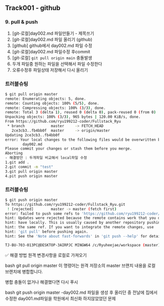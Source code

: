 ## Track001 -  github

### 9. pull & push 
1. [git-로컬]day002.md 파일만들기 - 제목쓰기
2. [git-로컬]day002.md 파일 올리기 (github)
3. [github] github에서 day002.md 파일 수정
4. [git-로컬]day002.md 파일수정 후commit
5. [git-로컬] `git pull origin main` 충돌발생
6. 두개 파일중 원하는 파일을 선택해서 파일 수정한다
7. 오류수정후 파일상태 저장해서 다시 올리기

### 트러블슈팅

```bash
$ git pull origin master
remote: Enumerating objects: 5, done.
remote: Counting objects: 100% (5/5), done.
remote: Compressing objects: 100% (3/3), done.
remote: Total 3 (delta 1), reused 0 (delta 0), pack-reused 0 (from 0)
Unpacking objects: 100% (3/3), 965 bytes | 120.00 KiB/s, done.
From https://github.com/ryu199212-coder/Fullstack_Ryu
 * branch            master     -> FETCH_HEAD
   2ce3cb3..fb4bb0f  master     -> origin/master
Updating 2ce3cb3..fb4bb0f
error: Your local changes to the following files would be overwritten by merge:
        day002.md
Please commit your changes or stash them before you merge.
Aborting
- 해결방안 : 두개파일 비교해서 local파일 수정
1.git add .
2.git commit -m "test"
3.git pull origin master
4.pit push origin master
```

### 트러블슈팅

```bash
$ git push origin master
To https://github.com/ryu199212-coder/Fullstack_Ryu.git
 ! [rejected]        master -> master (fetch first)
error: failed to push some refs to 'https://github.com/ryu199212-coder/Fullstack_Ryu.git'
hint: Updates were rejected because the remote contains work that you do not
hint: have locally. This is usually caused by another repository pushing to
hint: the same ref. If you want to integrate the remote changes, use
hint: 'git pull' before pushing again.
hint: See the 'Note about fast-forwards' in 'git push --help' for details.

TJ-BU-703-013PC@DESKTOP-3AIRPJC MINGW64 /c/Ryuheejae/workspace (master)
```
✅ 해결 방법
원격 변경사항을 로컬로 가져오기

bash
git pull origin master
이 명령어는 원격 저장소의 master 브랜치 내용을 로컬 브랜치에 병합합니다.

병합 충돌이 없거나 해결했다면 다시 푸시

bash
git push origin master
-day002.md 파일을 생성 후 올리던 중 전날에 집에서 수정한 day001.md파일을 학원에서 최신화 하지않았었던 문제
